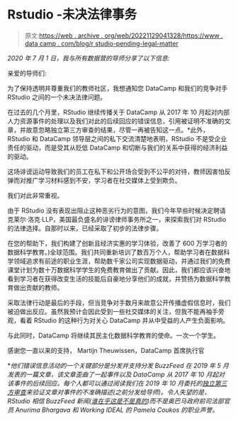 # Rstudio -未决法律事务

> 原文:[https://web . archive . org/web/20221129041328/https://www . data camp . com/blog/r studio-pending-legal-matter](https://web.archive.org/web/20221129041328/https://www.datacamp.com/blog/rstudio-pending-legal-matter)

*2020 年 7 月 1 日，我与所有数据营的导师分享了以下信息:*

亲爱的导师们:

为了保持透明并尊重我们的教师社区，我想通知您 DataCamp 和我们的竞争对手 RStudio 之间的一个未决法律问题。

在过去的几个月里，RStudio 继续传播关于 DataCamp 从 2017 年 10 月起对内部人力资源事件的处理以及我们对此的后续回应的错误信息，引用被证明不准确的文章，并故意忽略独立第三方审查的结果，尽管一再被告知这一点。*此外，RStudio 和 DataCamp 领导层之间的私下交流清楚地表明，RStudio 不是受企业责任的驱动，而是受其从贬低 DataCamp 和切断与我们的关系中获得的经济利益的驱动。

这场诽谤运动导致我们的员工在私下和公开场合受到不公平的对待，教师因害怕反弹而对推广学习材料感到不安，学习者在社交媒体上受到欺负。

我们对此非常重视。

由于 RStudio 没有表现出阻止这种恶劣行为的意图，我们今年早些时候决定聘请克莱尔·洛克·LLP，美国最负盛名的诽谤律师事务所之一，来探索我们对 RStudio 的法律选择。自那时以来，已经采取了初步的法律步骤。

在您的帮助下，我们构建了创新且经济实惠的学习体验，改善了 600 万学习者的数据科学教育。)全球范围。我们共同重新培训了数百万个人，帮助学习者在数据科学领域追求有前途的职业生涯，帮助数千家公司实现数据驱动，并通过我们的免费课堂计划为数十万数据科学学生的免费教育做出了贡献。因此，我们都应该兴奋地看到学习者在获得改变生活的技能后自豪地分享他们的成就，并赞扬为数据科学教育做出贡献的教师。

采取法律行动是最后的手段，但当竞争对手数月来故意公开传播虚假信息时，我们被迫做出反应。虽然我预计会因此受到一些社交媒体的关注，但我不能再袖手旁观，看着 RStudio 的这种行为对关心 DataCamp 并从中受益的人产生负面影响。

与此同时，DataCamp 将继续其民主化数据科学教育的使命。一次一个学生。

感谢您一直以来的支持，
Martijn Theuwissen，DataCamp 首席执行官

**他们错误信息活动的一个关键部分是分发并支持分发 BuzzFeed 在 2019 年 5 月发表的一篇文章，该文章歪曲了一起事件以及 DataCamp 从 2017 年 10 月起对该事件的后续回应。每个人都可以通过阅读我们在 2019 年 10 月委托的[独立第三方审查](https://web.archive.org/web/20221225222532/https://www.datacamp.com/community/blog/working-ideal-independent-third-party-review-of-datacamp)来验证文章对事件的不准确描述(之前分发给导师)。令人失望的是，RStudio 相信 BuzzFeed 新闻([谁在乎这是不是真的](https://web.archive.org/web/20221225222532/https://archives.cjr.org/cover_story/who_cares_if_its_true.php))而不是奥巴马政府前司法部官员 Anurima Bhargava 和 Working IDEAL 的 Pamela Coukos 的职业声誉。*